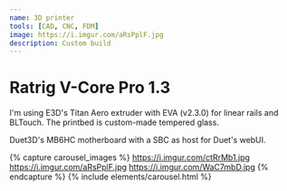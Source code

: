 ```yaml
---
name: 3D printer
tools: [CAD, CNC, FDM]
image: https://i.imgur.com/aRsPplF.jpg
description: Custom build
---
```


# Ratrig V-Core Pro 1.3

I'm using E3D's Titan Aero extruder with EVA (v2.3.0) for linear rails and BLTouch. The printbed is custom-made tempered glass.

Duet3D's MB6HC motherboard with a SBC as host for Duet's webUI.

{% capture carousel_images %}
https://i.imgur.com/ctRrMb1.jpg
https://i.imgur.com/aRsPplF.jpg
https://i.imgur.com/WaC7mbD.jpg
{% endcapture %}
{% include elements/carousel.html %}